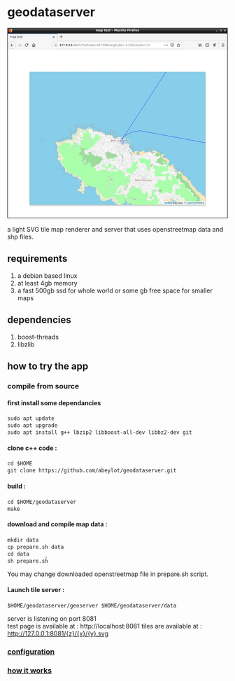 # geodataserver
![sample](https://raw.githubusercontent.com/abeylot/geodataserver/master/webdoc/map13.jpg)


a light SVG tile map renderer and server that uses openstreetmap data and shp files.

## requirements
1. a debian based linux
2. at least 4gb memory
2. a fast 500gb ssd for whole world or some gb free space for smaller maps

## dependencies
1. boost-threads
2. libzlib

## how to try the app
###  compile from source
#### first install some dependancies
    sudo apt update
    sudo apt upgrade
    sudo apt install g++ lbzip2 libboost-all-dev libbz2-dev git
    
#### clone c++ code :
    cd $HOME
    git clone https://github.com/abeylot/geodataserver.git
    
#### build :
    cd $HOME/geodataserver
    make
    
#### download and compile map data :
    mkdir data
    cp prepare.sh data
    cd data
    sh prepare.sh̀
    
You may change downloaded openstreetmap file in prepare.sh script.
#### Launch tile server :  
    $HOME/geodataserver/geoserver $HOME/geodataserver/data

server is listening on port 8081<br/>
test page is available at : http://localhost:8081
tiles are available at : http://127.0.0.1:8081/{z}/{x}/{y}.svg 

### [configuration](configuration.md)

### [how it works](specifications.md)
